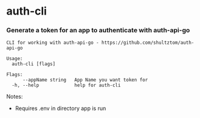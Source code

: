 # auth-cli

### Generate a token for an app to authenticate with auth-api-go

```
CLI for working with auth-api-go - https://github.com/shultztom/auth-api-go

Usage:
  auth-cli [flags]

Flags:
      --appName string   App Name you want token for
  -h, --help             help for auth-cli

```

Notes:

- Requires .env in directory app is run